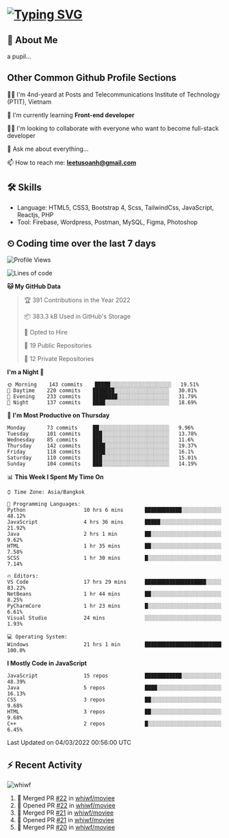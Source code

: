 # [![Typing SVG](https://readme-typing-svg.herokuapp.com?color=%23FFC83D&lines=Hi%2C+I'm+Le%2C+Tu+Oanh+%F0%9F%91%8B)](https://git.io/typing-svg)

## 🚀 About Me
a pupil...

<!-- ![GitHub metrics](https://metrics.lecoq.io/whiwf)   -->

## Other Common Github Profile Sections
👩‍🎓 I'm 4nd-yeard at Posts and Telecommunications Institute of Technology (PTIT), Vietnam

🌱 I'm currently learning **Front-end developer**

👯‍♀️ I'm looking to collaborate with everyone who want to become full-stack developer

💬 Ask me about everything...

📫 How to reach me: **leetusoanh@gmail.com**

## 🛠 Skills
- Language: HTML5, CSS3, Bootstrap 4, Scss, TailwindCss, JavaScript, Reactjs, PHP
- Tool: Firebase, Wordpress, Postman, MySQL, Figma, Photoshop

## ⏲ Coding time over the last 7 days
<!--START_SECTION:waka-->
![Profile Views](http://img.shields.io/badge/Profile%20Views-11-blue)

![Lines of code](https://img.shields.io/badge/From%20Hello%20World%20I%27ve%20Written-2%20Million%20lines%20of%20code-blue)

**🐱 My GitHub Data** 

> 🏆 391 Contributions in the Year 2022
 > 
> 📦 383.3 kB Used in GitHub's Storage 
 > 
> 💼 Opted to Hire
 > 
> 📜 19 Public Repositories 
 > 
> 🔑 12 Private Repositories  
 > 
**I'm a Night 🦉** 

```text
🌞 Morning    143 commits    █████░░░░░░░░░░░░░░░░░░░░   19.51% 
🌆 Daytime    220 commits    ███████░░░░░░░░░░░░░░░░░░   30.01% 
🌃 Evening    233 commits    ████████░░░░░░░░░░░░░░░░░   31.79% 
🌙 Night      137 commits    ████░░░░░░░░░░░░░░░░░░░░░   18.69%

```
📅 **I'm Most Productive on Thursday** 

```text
Monday       73 commits     ██░░░░░░░░░░░░░░░░░░░░░░░   9.96% 
Tuesday      101 commits    ███░░░░░░░░░░░░░░░░░░░░░░   13.78% 
Wednesday    85 commits     ███░░░░░░░░░░░░░░░░░░░░░░   11.6% 
Thursday     142 commits    ████░░░░░░░░░░░░░░░░░░░░░   19.37% 
Friday       118 commits    ████░░░░░░░░░░░░░░░░░░░░░   16.1% 
Saturday     110 commits    ███░░░░░░░░░░░░░░░░░░░░░░   15.01% 
Sunday       104 commits    ███░░░░░░░░░░░░░░░░░░░░░░   14.19%

```


📊 **This Week I Spent My Time On** 

```text
⌚︎ Time Zone: Asia/Bangkok

💬 Programming Languages: 
Python                   10 hrs 6 mins       ████████████░░░░░░░░░░░░░   48.12% 
JavaScript               4 hrs 36 mins       █████░░░░░░░░░░░░░░░░░░░░   21.92% 
Java                     2 hrs 1 min         ██░░░░░░░░░░░░░░░░░░░░░░░   9.62% 
HTML                     1 hr 35 mins        ██░░░░░░░░░░░░░░░░░░░░░░░   7.58% 
SCSS                     1 hr 30 mins        █░░░░░░░░░░░░░░░░░░░░░░░░   7.14%

🔥 Editors: 
VS Code                  17 hrs 29 mins      ████████████████████░░░░░   83.22% 
NetBeans                 1 hr 44 mins        ██░░░░░░░░░░░░░░░░░░░░░░░   8.25% 
PyCharmCore              1 hr 23 mins        █░░░░░░░░░░░░░░░░░░░░░░░░   6.61% 
Visual Studio            24 mins             ░░░░░░░░░░░░░░░░░░░░░░░░░   1.93%

💻 Operating System: 
Windows                  21 hrs 1 min        █████████████████████████   100.0%

```

**I Mostly Code in JavaScript** 

```text
JavaScript               15 repos            ████████████░░░░░░░░░░░░░   48.39% 
Java                     5 repos             ████░░░░░░░░░░░░░░░░░░░░░   16.13% 
CSS                      3 repos             ██░░░░░░░░░░░░░░░░░░░░░░░   9.68% 
HTML                     3 repos             ██░░░░░░░░░░░░░░░░░░░░░░░   9.68% 
C++                      2 repos             █░░░░░░░░░░░░░░░░░░░░░░░░   6.45%

```



 Last Updated on 04/03/2022 00:56:00 UTC
<!--END_SECTION:waka-->

## ⚡ Recent Activity
<!-- [![Top Langs](https://github-readme-stats.vercel.app/api/top-langs/?username=whiwf&layout=compact&theme=radical&hide=css)](https://github.com/anuraghazra/github-readme-stats)
 -->
<p><img align="center" src="https://github-readme-streak-stats.herokuapp.com/?user=whiwf&theme=radical" alt="whiwf" /></p>


<!--START_SECTION:activity-->
1. 🎉 Merged PR [#22](https://github.com/whiwf/moviee/pull/22) in [whiwf/moviee](https://github.com/whiwf/moviee)
2. 💪 Opened PR [#22](https://github.com/whiwf/moviee/pull/22) in [whiwf/moviee](https://github.com/whiwf/moviee)
3. 🎉 Merged PR [#21](https://github.com/whiwf/moviee/pull/21) in [whiwf/moviee](https://github.com/whiwf/moviee)
4. 💪 Opened PR [#21](https://github.com/whiwf/moviee/pull/21) in [whiwf/moviee](https://github.com/whiwf/moviee)
5. 🎉 Merged PR [#20](https://github.com/whiwf/moviee/pull/20) in [whiwf/moviee](https://github.com/whiwf/moviee)
<!--END_SECTION:activity-->

